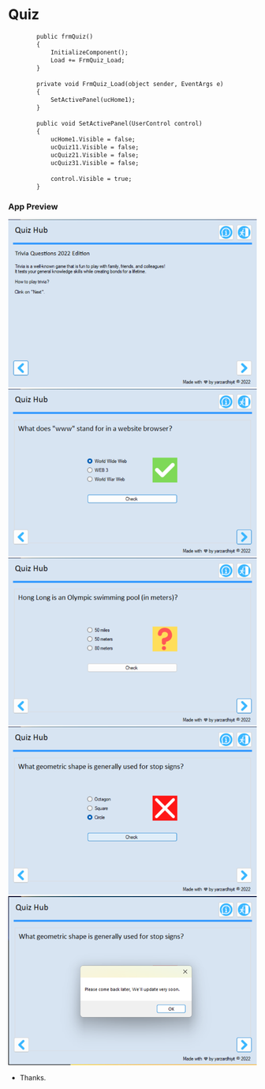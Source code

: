 # Quiz

```
        public frmQuiz()
        {
            InitializeComponent();
            Load += FrmQuiz_Load;
        }

        private void FrmQuiz_Load(object sender, EventArgs e)
        {
            SetActivePanel(ucHome1);
        }

        public void SetActivePanel(UserControl control)
        {
            ucHome1.Visible = false;
            ucQuiz11.Visible = false;
            ucQuiz21.Visible = false;
            ucQuiz31.Visible = false;

            control.Visible = true; 
        }
```

### App Preview

![Home](https://github.com/yarzardhiyit/yarzardhiyit/blob/main/qh1.png)
![Quiz1](https://github.com/yarzardhiyit/yarzardhiyit/blob/main/qh2.png)
![Quiz2](https://github.com/yarzardhiyit/yarzardhiyit/blob/main/qh3.png)
![Quiz3](https://github.com/yarzardhiyit/yarzardhiyit/blob/main/qh4.png)
![MessageBox](https://github.com/yarzardhiyit/yarzardhiyit/blob/main/qh5.png)

- Thanks.

